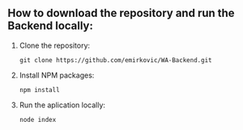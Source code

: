 ## How to download the repository and run the Backend locally:

1. Clone the repository: 

       git clone https://github.com/emirkovic/WA-Backend.git

2. Install NPM packages:

       npm install

3. Run the aplication locally:

       node index
